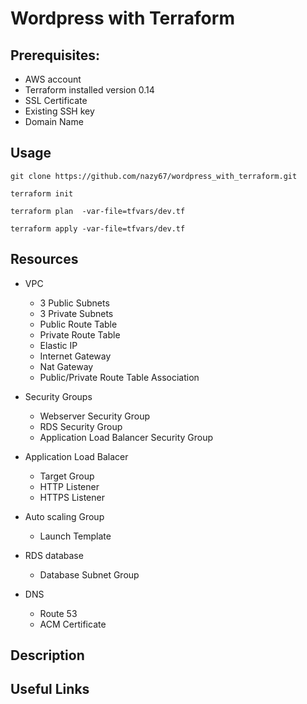 # Wordpress with Terraform

## Prerequisites:
   - AWS account
   - Terraform installed version 0.14
   - SSL Certificate
   - Existing SSH key
   - Domain Name

## Usage
```
git clone https://github.com/nazy67/wordpress_with_terraform.git

terraform init

terraform plan  -var-file=tfvars/dev.tf

terraform apply -var-file=tfvars/dev.tf
```

## Resources

- VPC
  - 3 Public Subnets
  - 3 Private Subnets
  - Public Route Table
  - Private Route Table
  - Elastic IP
  - Internet Gateway
  - Nat Gateway
  - Public/Private Route Table Association

- Security Groups
   - Webserver Security Group 
   - RDS Security Group
   - Application Load Balancer Security Group

- Application Load Balacer
  - Target Group
  - HTTP Listener
  - HTTPS Listener

- Auto scaling Group
  - Launch Template

- RDS database
  - Database Subnet Group

- DNS
  - Route 53
  - ACM Certificate

## Description

## Useful Links